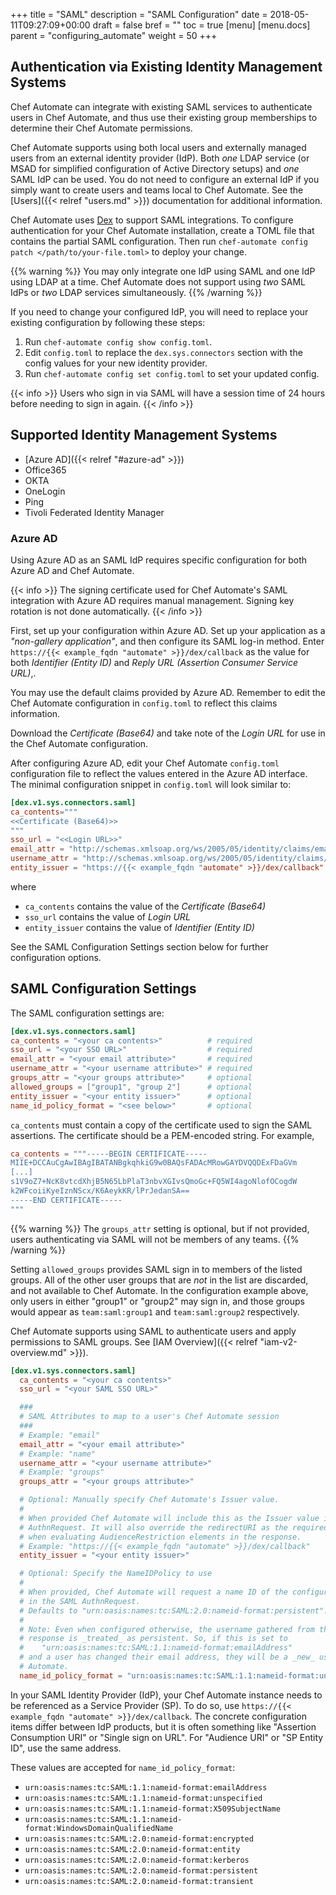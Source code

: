 +++
title = "SAML"
description = "SAML Configuration"
date = 2018-05-11T09:27:09+00:00
draft = false
bref = ""
toc = true
[menu]
  [menu.docs]
    parent = "configuring_automate"
    weight = 50
+++

## Authentication via Existing Identity Management Systems

Chef Automate can integrate with existing SAML services to authenticate users in Chef Automate, and thus use their existing group memberships to determine their Chef Automate permissions.

Chef Automate supports using both local users and externally managed users from an external identity provider (IdP).
Both _one_ LDAP service (or MSAD for simplified configuration of Active Directory setups) and _one_ SAML IdP can be used.
You do not need to configure an external IdP if you simply want to create users and teams local to Chef Automate.
See the [Users]({{< relref "users.md" >}}) documentation for additional information.

Chef Automate uses [Dex](https://github.com/dexidp/dex) to support SAML integrations.
To configure authentication for your Chef Automate installation, create a TOML file that contains the partial SAML configuration.
Then run `chef-automate config patch </path/to/your-file.toml>` to deploy your change.

{{% warning %}}
You may only integrate one IdP using SAML and one IdP using LDAP at a time.
Chef Automate does not support using _two_ SAML IdPs or _two_ LDAP services simultaneously.
{{% /warning %}}

If you need to change your configured IdP, you will need to replace
your existing configuration by following these steps:

1. Run `chef-automate config show config.toml`.
2. Edit `config.toml` to replace the `dex.sys.connectors` section with the config values for your new identity provider.
3. Run `chef-automate config set config.toml` to set your updated config.

{{< info >}}
Users who sign in via SAML will have a session time of 24 hours before needing to sign in again.
{{< /info >}}

## Supported Identity Management Systems

- [Azure AD]({{< relref "#azure-ad" >}})
- Office365
- OKTA
- OneLogin
- Ping
- Tivoli Federated Identity Manager

### Azure AD

Using Azure AD as an SAML IdP requires specific configuration for both Azure AD and Chef Automate.

{{< info >}}
The signing certificate used for Chef Automate's SAML integration with Azure AD requires manual management.
Signing key rotation is not done automatically.
{{< /info >}}

First, set up your configuration within Azure AD.
Set up your application as a _"non-gallery application"_, and then configure its SAML log-in method.
Enter `https://{{< example_fqdn "automate" >}}/dex/callback` as the value for both _Identifier (Entity ID)_ and _Reply URL (Assertion Consumer Service URL)_,.

You may use the default claims provided by Azure AD.
Remember to edit the Chef Automate configuration in `config.toml` to reflect this claims information.

Download the _Certificate (Base64)_ and take note of the _Login URL_ for use in the Chef Automate configuration.

After configuring Azure AD, edit your Chef Automate `config.toml` configuration file to reflect the values entered in the Azure AD interface.
The minimal configuration snippet in `config.toml` will look similar to:

```toml
[dex.v1.sys.connectors.saml]
ca_contents="""
<<Certificate (Base64)>>
"""
sso_url = "<<Login URL>>"
email_attr = "http://schemas.xmlsoap.org/ws/2005/05/identity/claims/emailaddress"
username_attr = "http://schemas.xmlsoap.org/ws/2005/05/identity/claims/emailaddress"
entity_issuer = "https://{{< example_fqdn "automate" >}}/dex/callback"
```

where

- `ca_contents` contains the value of the _Certificate (Base64)_
- `sso_url` contains the value of _Login URL_
- `entity_issuer`  contains the value of _Identifier (Entity ID)_

See the SAML Configuration Settings section below for further configuration options.

## SAML Configuration Settings

The SAML configuration settings are:

```toml
[dex.v1.sys.connectors.saml]
ca_contents = "<your ca contents>"          # required
sso_url = "<your SSO URL>"                  # required
email_attr = "<your email attribute>"       # required
username_attr = "<your username attribute>" # required
groups_attr = "<your groups attribute>"     # optional
allowed_groups = ["group1", "group 2"]      # optional
entity_issuer = "<your entity issuer>"      # optional
name_id_policy_format = "<see below>"       # optional
```

`ca_contents` must contain a copy of the certificate used to sign the SAML assertions.
The certificate should be a PEM-encoded string.
For example,

```toml
ca_contents = """-----BEGIN CERTIFICATE-----
MIIE+DCCAuCgAwIBAgIBATANBgkqhkiG9w0BAQsFADAcMRowGAYDVQQDExFDaGVm
[...]
s1V9oZ7+NcK8vtcdXhjB5N65LbPlaT3nbvXGIvsQmoGc+FQ5WI4agoNlofOCogdW
k2WFcoiiKyeIznNScx/K6AeykKR/lPrJedanSA==
-----END CERTIFICATE-----
"""
```

{{% warning %}}
The `groups_attr` setting is optional, but if not provided, users authenticating via SAML will not be members of any teams.
{{% /warning %}}

Setting `allowed_groups` provides SAML sign in to members of the listed groups.
All of the other user groups that are _not_ in the list are discarded, and not available to Chef Automate.
In the configuration example above, only users in either "group1" or "group2" may sign in, and those groups would appear as `team:saml:group1` and `team:saml:group2` respectively.

Chef Automate supports using SAML to authenticate users and apply permissions to SAML groups. See [IAM Overview]({{< relref "iam-v2-overview.md" >}}).

```toml
[dex.v1.sys.connectors.saml]
  ca_contents = "<your ca contents>"
  sso_url = "<your SAML SSO URL>"

  ###
  # SAML Attributes to map to a user's Chef Automate session
  ###
  # Example: "email"
  email_attr = "<your email attribute>"
  # Example: "name"
  username_attr = "<your username attribute>"
  # Example: "groups"
  groups_attr = "<your groups attribute>"

  # Optional: Manually specify Chef Automate's Issuer value.
  #
  # When provided Chef Automate will include this as the Issuer value in the SAML
  # AuthnRequest. It will also override the redirectURI as the required audience
  # when evaluating AudienceRestriction elements in the response.
  # Example: "https://{{< example_fqdn "automate" >}}/dex/callback"
  entity_issuer = "<your entity issuer>"

  # Optional: Specify the NameIDPolicy to use
  #
  # When provided, Chef Automate will request a name ID of the configured format
  # in the SAML AuthnRequest.
  # Defaults to "urn:oasis:names:tc:SAML:2.0:nameid-format:persistent".
  #
  # Note: Even when configured otherwise, the username gathered from the SAML
  # response is _treated_ as persistent. So, if this is set to
  #    "urn:oasis:names:tc:SAML:1.1:nameid-format:emailAddress"
  # and a user has changed their email address, they will be a _new_ user to Chef
  # Automate.
  name_id_policy_format = "urn:oasis:names:tc:SAML:1.1:nameid-format:unspecified"
```

In your SAML Identity Provider (IdP), your Chef Automate instance needs to be referenced as a Service Provider (SP).
To do so, use `https://{{< example_fqdn "automate" >}}/dex/callback`.
The concrete configuration items differ between IdP products, but it is often something like "Assertion Consumption URI" or "Single sign on URL".
For "Audience URI" or "SP Entity ID", use the same address.

These values are accepted for `name_id_policy_format`:

 - `urn:oasis:names:tc:SAML:1.1:nameid-format:emailAddress`
 - `urn:oasis:names:tc:SAML:1.1:nameid-format:unspecified`
 - `urn:oasis:names:tc:SAML:1.1:nameid-format:X509SubjectName`
 - `urn:oasis:names:tc:SAML:1.1:nameid-format:WindowsDomainQualifiedName`
 - `urn:oasis:names:tc:SAML:2.0:nameid-format:encrypted`
 - `urn:oasis:names:tc:SAML:2.0:nameid-format:entity`
 - `urn:oasis:names:tc:SAML:2.0:nameid-format:kerberos`
 - `urn:oasis:names:tc:SAML:2.0:nameid-format:persistent`
 - `urn:oasis:names:tc:SAML:2.0:nameid-format:transient`
